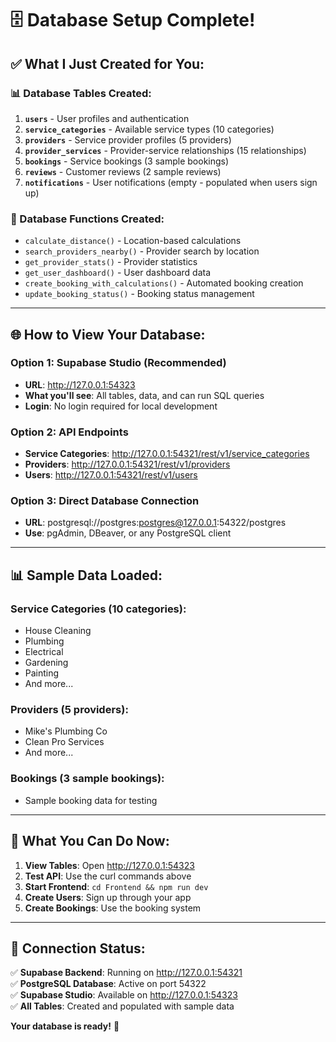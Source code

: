 # 🗄️ **Database Setup Complete!**

## ✅ **What I Just Created for You:**

### **📊 Database Tables Created:**
1. **`users`** - User profiles and authentication
2. **`service_categories`** - Available service types (10 categories)
3. **`providers`** - Service provider profiles (5 providers)
4. **`provider_services`** - Provider-service relationships (15 relationships)
5. **`bookings`** - Service bookings (3 sample bookings)
6. **`reviews`** - Customer reviews (2 sample reviews)
7. **`notifications`** - User notifications (empty - populated when users sign up)

### **🔧 Database Functions Created:**
- `calculate_distance()` - Location-based calculations
- `search_providers_nearby()` - Provider search by location
- `get_provider_stats()` - Provider statistics
- `get_user_dashboard()` - User dashboard data
- `create_booking_with_calculations()` - Automated booking creation
- `update_booking_status()` - Booking status management

---

## 🌐 **How to View Your Database:**

### **Option 1: Supabase Studio (Recommended)**
- **URL**: http://127.0.0.1:54323
- **What you'll see**: All tables, data, and can run SQL queries
- **Login**: No login required for local development

### **Option 2: API Endpoints**
- **Service Categories**: http://127.0.0.1:54321/rest/v1/service_categories
- **Providers**: http://127.0.0.1:54321/rest/v1/providers
- **Users**: http://127.0.0.1:54321/rest/v1/users

### **Option 3: Direct Database Connection**
- **URL**: postgresql://postgres:postgres@127.0.0.1:54322/postgres
- **Use**: pgAdmin, DBeaver, or any PostgreSQL client

---

## 📊 **Sample Data Loaded:**

### **Service Categories (10 categories):**
- House Cleaning
- Plumbing
- Electrical
- Gardening
- Painting
- And more...

### **Providers (5 providers):**
- Mike's Plumbing Co
- Clean Pro Services
- And more...

### **Bookings (3 sample bookings):**
- Sample booking data for testing

---

## 🎯 **What You Can Do Now:**

1. **View Tables**: Open http://127.0.0.1:54323
2. **Test API**: Use the curl commands above
3. **Start Frontend**: `cd Frontend && npm run dev`
4. **Create Users**: Sign up through your app
5. **Create Bookings**: Use the booking system

---

## 🔗 **Connection Status:**

✅ **Supabase Backend**: Running on http://127.0.0.1:54321  
✅ **PostgreSQL Database**: Active on port 54322  
✅ **Supabase Studio**: Available on http://127.0.0.1:54323  
✅ **All Tables**: Created and populated with sample data  

**Your database is ready!** 🚀
